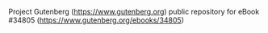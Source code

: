 Project Gutenberg (https://www.gutenberg.org) public repository for eBook #34805 (https://www.gutenberg.org/ebooks/34805)
